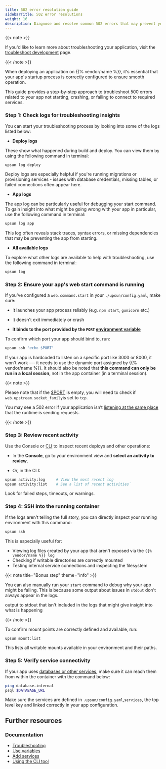 ```yaml
---
title: 502 error resolution guide
sidebarTitle: 502 error resolutions
weight: 16
description: Diagnose and resolve common 502 errors that may prevent your {{% vendor/name %}} app from starting or running correctly. 
---
```


{{< note >}}

If you'd like to learn more about troubleshooting your application, visit the [troubleshoot development](/development/troubleshoot/) page. 

{{< /note >}}

When deploying an application on {{% vendor/name %}}, it's essential that your app's startup process is correctly configured to ensure smooth operation. 

This guide provides a step-by-step approach to troubleshoot 500 errors related to your app not starting, crashing, or failing to connect to required services. 

### Step 1: Check logs for troubleshooting insights

You can start your troubleshooting process by looking into some of the logs listed below:

-   **Deploy logs**

These show what happened during build and deploy. You can view them by using the following command in terminal:

```bash
upsun log deploy
```
Deploy logs are especially helpful if you're running migrations or provisioning services - issues with database credentials, missing tables, or failed connections often appear here.

- **App logs**

The app log can be particularly useful for debugging your start command. To gain insight into what might be going wrong with your app in particular, use the following command in terminal:

```bash
upsun log app
```
This log often reveals stack traces, syntax errors, or missing dependencies that may be preventing the app from starting.

-   **All available logs**

To explore what other logs are available to help with troubleshooting, use the following command in terminal:

```bash
upsun log
```
### Step 2: Ensure your app's web start command is running

If you've configured a `web.command.start` in your `./upsun/config.yaml`, make sure:

-   It launches your app process reliably (e.g. `npm start`, `gunicorn` etc.)

-   It doesn't exit immediately or crash

-   **It binds to the port provided by the `PORT` [environment variable](/development/variables/use-variables.md#use-provided-variables)**

To confirm which port your app should bind to, run:

```bash
upsun ssh 'echo $PORT'
```
If your app is hardcoded to listen on a specific port like 3000 or 8000, it won't work --- it needs to use the dynamic port assigned by {{% vendor/name %}}. It should also be noted that **this command can only be run in a local session**, not in the app container (in a terminal session).

{{< note >}}

Please note that if the [$PORT](/development/variables/use-variables.html#use-provided-variables) is empty, you will need to check if `web.upstream.socket_family`is set to `tcp`. 

You may see a 502 error if your application isn’t [listening at the same place](/create-apps/app-reference/single-runtime-image.html#where-to-listen) that the runtime is sending requests.  

{{< /note >}}

### Step 3: Review recent activity

Use the Console or [CLI](/administration/cli/index) to inspect recent deploys and other operations:

-   In the **Console**, go to your environment view and **select an activity to review**.

-   Or, in the CLI:

```bash
upsun activity:log     # View the most recent log
upsun activity:list    # See a list of recent activities`
```
Look for failed steps, timeouts, or warnings.

### Step 4: SSH into the running container

If the logs aren't telling the full story, you can directly inspect your running environment with this command:

```bash
upsun ssh
```
This is especially useful for:

-   Viewing log files created by your app that aren't exposed via the `{{% vendor/name %}} log`
-   Checking if writable directories are correctly mounted
-   Testing internal service connections and inspecting the filesystem

{{< note title="Bonus step" theme="info" >}}

You can also manually run your `start` command to debug why your app might be failing. This is because some output about issues in `stdout` don't always appear in the logs. 

output to stdout that isn't included in the logs that might give insight into what is happening

{{< /note >}}

To confirm mount points are correctly defined and available, run:

```bash
upsun mount:list
```
This lists all writable mounts available in your environment and their paths.

### Step 5: Verify service connectivity

If your app uses [databases or other services](/add-services/index), make sure it can reach them from within the container with the command below:

```bash
ping database.internal
psql $DATABASE_URL
```
Make sure the services are defined in `.upsun/config.yaml`,`services`, the top level key and linked correctly in your app configuration.

## Further resources

### Documentation

- [Troubleshooting](/development/troubleshoot/)
- [Use variables](/development/variables/use-variables.md#use-provided-variables)
- [Add services](/add-services/index)
- [Using the CLI tool](/administration/cli/index)
